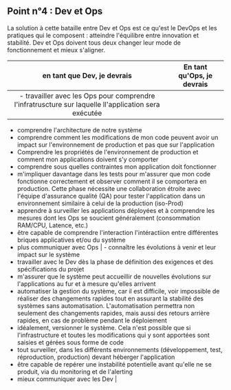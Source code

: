 ## Point n°4 : Dev et Ops

La solution à cette bataille entre Dev et Ops est ce qu'est le DevOps et les pratiques qui le composent : atteindre l'équilibre entre innovation et stabilité. Dev et Ops doivent tous deux changer leur mode de fonctionnement et mieux s'aligner.

| en tant que Dev, je devrais  | En tant qu'Ops, je devrais |
| :---------------: | :-----:|
| - travailler avec les Ops pour comprendre l'infratruscture sur laquelle ll'application sera exécutée
- comprendre l'architecture de notre système
- comprendre comment les modifications de mon code peuvent avoir un impact sur l'environnement de production et pas que sur l'application
- Comprendre les propriétés de l'environnement de production et comment mon applications doivent s'y comporter
- comprendre sous quelles contraintes mon application doit fonctionner
- m'impliquer davantage dans les tests pour m'assurer que mon code fonctionne correctement et observer comment il se comportera en production. Cette phase nécessite une collaboration étroite avec l'équipe d'assurance qualité (QA) pour tester l'application dans un environnement similaire à celui de la production (iso-Prod)
- apprendre à surveiller les applications déployées et à comprendre les mesures dont les Ops se soucient généralement (consommation RAM/CPU, Latence, etc.)
- être capable de comprendre l'interaction l'intéractiion entre différentes briques applicatives et/ou du système
- plus communiquer avec Ops | - connaître les évolutions à venir et leur impact sur le système
- travailler avec le Dev dès la phase de définition des exigences et des spécifications du projet
- m'assurer que le système peut accueillir de nouvelles évolutions sur l'applications au fur et à mesure qu'elles arrivent
- automatiser la gestion du système, car il est difficile, voir impossible de réaliser des changements rapides tout en assurant la stabilité des systèmes sans automatisation. L'automatisation permettra non seulement des changements rapides, mais aussi des retours arrière rapides, en cas de problème pendant le déploiement
- idéalement, versionner le système. Cela n'est possible que si l'infrastructure et toutes les modifications qui y sont apportées sont saisies et gérées sous forme de code
- tout surveiller, dans les différents environnements (développement, test, réproduction, production) devant héberger l'application
- être capable de repérer une instabilité potentielle avant qu'elle ne se produit, via du monitoring et de l'alerting
- mieux communiquer avec les Dev |